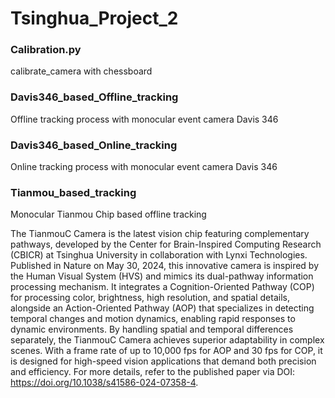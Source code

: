 # Tsinghua_Project_2

### Calibration.py ###
calibrate_camera with chessboard

### Davis346_based_Offline_tracking ###
Offline tracking process with monocular event camera Davis 346

### Davis346_based_Online_tracking ###
Online tracking process with monocular event camera Davis 346

### Tianmou_based_tracking ###
Monocular Tianmou Chip based offline tracking

The TianmouC Camera is the latest vision chip featuring complementary pathways, developed by the Center for Brain-Inspired Computing Research (CBICR) at Tsinghua University in collaboration with Lynxi Technologies. Published in Nature on May 30, 2024, this innovative camera is inspired by the Human Visual System (HVS) and mimics its dual-pathway information processing mechanism. It integrates a Cognition-Oriented Pathway (COP) for processing color, brightness, high resolution, and spatial details, alongside an Action-Oriented Pathway (AOP) that specializes in detecting temporal changes and motion dynamics, enabling rapid responses to dynamic environments. By handling spatial and temporal differences separately, the TianmouC Camera achieves superior adaptability in complex scenes. With a frame rate of up to 10,000 fps for AOP and 30 fps for COP, it is designed for high-speed vision applications that demand both precision and efficiency. For more details, refer to the published paper via DOI: https://doi.org/10.1038/s41586-024-07358-4.




